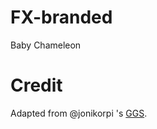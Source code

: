 FX-branded
==========
Baby Chameleon

Credit
==========
Adapted from @jonikorpi 's <a href="https://github.com/jonikorpi/Golden-Grid-System">GGS</a>.
